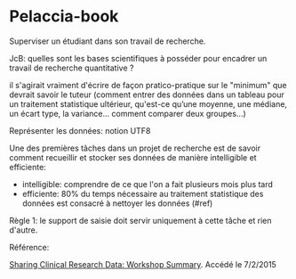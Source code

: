 # Pelaccia-book

Superviser un étudiant dans son travail de recherche.

JcB: quelles sont les bases scientifiques à posséder pour encadrer un travail de recherche quantitative ?

 il s'agirait vraiment d'écrire de façon pratico-pratique sur le "minimum" que devrait savoir le tuteur (comment entrer des données dans un tableau pour un traitement statistique ultérieur, qu'est-ce qu’une moyenne, une médiane, un écart type, la variance... comment comparer deux groupes...)
 
Représenter les données: notion UTF8

Une des premières tâches dans un projet de recherche est de savoir comment recueillir et stocker ses données de manière intelligible et efficiente:
- intelligible: comprendre de ce que l'on a fait plusieurs mois plus tard
- efficiente: 80% du temps nécessaire au traitement statistique des données est consacré à nettoyer les données (#ref)

Règle 1: le support de saisie doit servir uniquement à cette tâche et rien d'autre.

Référence:

[Sharing Clinical Research Data: Workshop Summary](http://www.nap.edu/catalog/18267/sharing-clinical-research-data-workshop-summary). Accédé le 7/2/2015


